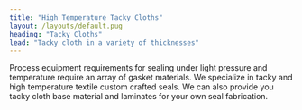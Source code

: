```yaml
---
title: "High Temperature Tacky Cloths"
layout: /layouts/default.pug
heading: "Tacky Cloths"
lead: "Tacky cloth in a variety of thicknesses"
---
```

Process equipment requirements for sealing under light pressure and temperature require an array of gasket materials. We specialize in tacky and high temperature textile custom crafted seals. We can also provide you tacky cloth base material and laminates for your own seal fabrication.
